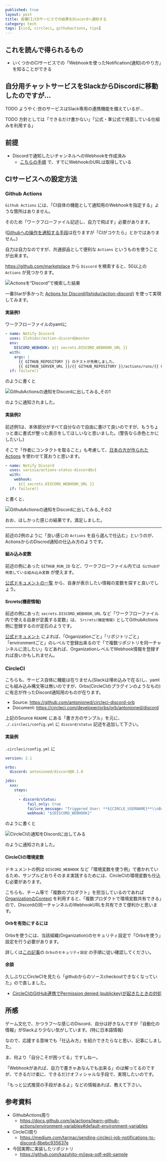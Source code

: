 ```yaml
---
published: true
layout: post
title: 各種CI/CDサービスでの結果をDiscordへ通知する
category: tech
tags: [cicd, circleci, githubactions, tips]
---
```


## これを読んで得られるもの

- いくつかのCIサービスでの「Webhookを使ったNotification(通知)のやり方」を知ることができる

## 自分用チャットサービスをSlackからDiscordに移動したのですが…

TODO ようやく:世のサービスはSlack専用の連携機能を備えているが…

TODO 方針としては「できるだけ書かない」「公式・準公式で用意している仕組みを利用する」

## 前提

- Discordで通知したいチャンネルへのWebhookを作成済み
  - [こちらの手順](https://support.discord.com/hc/ja/articles/228383668) で、すでにWebhookのURLは取得している

## CIサービスへの設定方法

### Github Actions

`Github Actions` には、「CI自体の機能として通知用のWebhookを指定する」ような箇所はありません。

そのため「ワークフローファイル記述し、自力で飛ばす」必要があります。

([Githubへの操作を通知する手段](https://qiita.com/Papillon6814/items/7bfd95cbd1b5a80afb92)は在りますが「CIがコケたら」とかではありません。)

自力は自力なのですが、共通部品として便利な `Actions` というものを使うことが出来ます。

https://github.com/marketplace から `Discord` を検索すると、50以上の `Actions` が見つかります。

![Actionsを”Discord”で検索した結果](/images/2022-12-16-actions-list.png)

一番Starが多かった [Actions for Discord(Ilshidur/action-discord)](https://github.com/marketplace/actions/actions-for-discord) を使って実現してみます。

#### 実装例1

ワークフローファイルのyamlに

```yaml
- name: Notify Discord
  uses: Ilshidur/action-discord@master
  env:
    DISCORD_WEBHOOK: ${{ secrets.DISCORD_WEBHOOK_URL }}
  with:
    args: |
      {{ GITHUB_REPOSITORY }} のテストが失敗しました。
      {{ GITHUB_SERVER_URL }}/{{ GITHUB_REPOSITORY }}/actions/runs/{{ GITHUB_RUN_ID }} を確認して下さい。
  if: failure()
```

のように書くと

![GithubActionsの通知をDiscordに出してみる_その1](/images/2022-12-16-actions-discrod-notify-01.png)

のように通知されました。

#### 実装例2

前述例1は、本体部分がすべて自分なので自由に書けて良いのですが、もうちょっと楽に書式が整った表示をしてほしいなと思いました。(警告なら赤色とかにしたいし)

そこで「作者にコンタクトを取ること」も考慮して、[日本の方が作られたActions](https://note.sarisia.cc/entry/actions-status-discord/) を使わせて貰おうと思います。

```yaml
- name: Notify Discord
  uses: sarisia/actions-status-discord@v1
  with:
    webhook:
      ${{ secrets.DISCORD_WEBHOOK_URL }}
  if: failure()
```

と書くと、

![GithubActionsの通知をDiscordに出してみる_その2](/images/2022-12-16-actions-discrod-notify-02.png)

おお、ほしかった感じの結果です。満足しました。

--- 

前述の2例のように「良い感じの `Actions` を自ら選んで仕込む」というのが、ActionsからのDiscrod通知の仕込み方のようです。

#### 組み込み変数

前述の例にあった `GITHUB_RUN_ID` など、ワークフローファイル内では` Githubが用意している組み込み変数` が使えます。

[公式ドキュメントの一覧](https://docs.github.com/ja/actions/learn-github-actions/environment-variables#default-environment-variables) から、自身が表示したい情報の変数を探すと良いでしょう。

#### Srcrets(機密情報)

前述の例にあった `secrets.DISCORD_WEBHOOK_URL` など「ワークフローファイル内で使える自身が定義する変数」は、 `Srcrets(機密情報)` としてGithubActions側に登録するのが定石のようです。

[公式ドキュメント](https://docs.github.com/ja/actions/security-guides/encrypted-secrets) によれば、「Organizationごと」「リポジトリごと」「environmentごと」のレベルで登録出来るので「で複数リポジトリを同一チャンネルに流したい」などあれば、OrganizationレベルでWebhook情報を登録すれば良いかもしれません。

### CircleCI

こちらも、サービス自体に機能は在りません(Slackは埋め込みで在る)し、yamlにも組み込み構文等は無いのですが、Orbs(CircleCIのプラグインのようなもの)に有志が作ったDiscord通知用のものが在ります。

- Source: <https://github.com/antonioned/circleci-discord-orb>
- Document: <https://circleci.com/developer/orbs/orb/antonioned/discord>

上記のSource `README` にある「書き方のサンプル」を元に、 `./.circleci/config.yml` に `discord/status` 記述を追加して下さい。

#### 実装例

`.circleci/config.yml` に

```yaml
version: 2.1

orbs:
  discord: antonioned/discord@0.1.0

jobs:
  xxx:
    steps:
      ...
      - discord/status:
          fail_only: true
          failure_message: "Triggered User: **${CIRCLE_USERNAME}**\\nBranch: **${CIRCLE_BRANCH}**\\n\\nCircleCI テストに失敗しました。 JOB: **$CIRCLE_JOB**"
          webhook: "${DISCORD_WEBHOOK}"
```

のように書くと

![CircleCIの通知をDiscordに出してみる](/images/2022-12-16-circleci-discord-notify.png)

のように通知されました。

#### CircleCIの環境変数

ドキュメントの例は `DISCORD_WEBHOOK` など「環境変数を使う例」で書かれているため、サンプルどおりそのまま実践するためには、CircleCIの環境変数も仕込む必要があります。

こちらも、チーム等で「複数のプロダクト」を担当しているのであれば [OrganizationのContext](https://circleci.com/docs/ja/contexts/) を利用すると、「複数プロダクトで環境変数共有できる」ので、Discordの同一チャンネルのWebhookURLを共有できて便利かと思います。

#### Orbを有効にするには

Orbsを使うには、当該組織(Organization)のセキュリティ設定で「Orbsを使う」設定を行う必要があります。

詳しくは[この記事](https://www.kaizenprogrammer.com/entry/2018/12/01/111145)の `Orbsのセキュリティ設定` の手順に従い確認してください。

#### 余談

久しぶりにCircleCIを見たら「githubからのソースcheckoutできなくなっていた」ので直しました。

- [
CircleCIのGitHub連携でPermission denied (publickey)が起きたときの対処](https://koic.hatenablog.com/entry/circleci-error-github-permission-denied)


## 所感

ゲーム文化で、かつラフ〜な感じのDiscord、自分は好きなんですが「自動化の情報」がSlackより少ない気がしています。(特に日本語情報)

なので、応援する意味でも「仕込み方」を紹介できたらなと思い、記事にしました。

ま、何より「自分こそが困ってる」ですしねー。

「Webhookがあれば、自力で書きゃあなんでも出来る」のは解ってるのですが、できるだけ楽に、できるだけオフィシャルな手段で、実現したいのです。

「もっと公式推奨の手段があるよ」などの情報あれば、教えて下さい。

## 参考資料

- GithubActions周り
  - https://docs.github.com/ja/actions/learn-github-actions/environment-variables#default-environment-variables
- CircleCI周り
  - https://medium.com/tarmac/sending-circleci-job-notifications-to-discord-8bebc935637e
- 今回実際に実装したリポジトリ
  - https://github.com/kazuhito-m/java-odf-edit-sample

